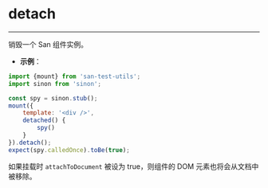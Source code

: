 # detach
---

销毁一个 San 组件实例。

* **示例**：

```js
import {mount} from 'san-test-utils';
import sinon from 'sinon';

const spy = sinon.stub();
mount({
    template: '<div />',
    detached() {
        spy()
    }
}).detach();
expect(spy.calledOnce).toBe(true);
```

如果挂载时 `attachToDocument` 被设为 true，则组件的 DOM 元素也将会从文档中被移除。
